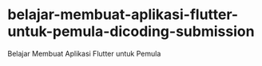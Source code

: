 # belajar-membuat-aplikasi-flutter-untuk-pemula-dicoding-submission
Belajar Membuat Aplikasi Flutter untuk Pemula

